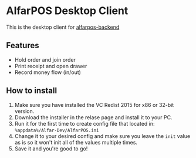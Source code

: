 # AlfarPOS Desktop Client

This is the desktop client for [alfarpos-backend](https://github.com/almanalfaruq/alfarpos-backend)

## Features

- Hold order and join order
- Print receipt and open drawer
- Record money flow (in/out)

## How to install

1. Make sure you have installed the VC Redist 2015 for x86 or 32-bit version.
2. Download the installer in the relase page and install it to your PC.
3. Run it for the first time to create config file that located in: `%appdata%/Alfar-Dev/AlfarPOS.ini`
4. Change it to your desired config and make sure you leave the `init` value as is so it won't init all of the values multiple times.
5. Save it and you're good to go!
